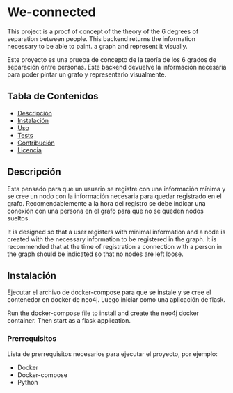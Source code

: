 # We-connected

This project is a proof of concept of the theory of the 6 degrees of separation between people. This backend returns the information necessary to be able to paint.
a graph and represent it visually.

Este proyecto es una prueba de concepto de la teoría de los 6 grados de separación entre personas. Este backend devuelve la información necesaria para poder pintar
un grafo y representarlo visualmente.

## Tabla de Contenidos

-   [Descripción](#descripción)
-   [Instalación](#instalación)
-   [Uso](#uso)
-   [Tests](#tests)
-   [Contribución](#contribución)
-   [Licencia](#licencia)

## Descripción

Esta pensado para que un usuario se registre con una información mínima y se cree un nodo con la información necesaria para quedar registrado en el grafo.
Recomendablemente a la hora del registro se debe indicar una conexión con una persona en el grafo para que no se queden nodos sueltos.

It is designed so that a user registers with minimal information and a node is created with the necessary information to be registered in the graph.
It is recommended that at the time of registration a connection with a person in the graph should be indicated so that no nodes are left loose.

## Instalación

Ejecutar el archivo de docker-compose para que se instale y se cree el contenedor en docker de neo4j. Luego iniciar como una aplicación de flask.

Run the docker-compose file to install and create the neo4j docker container. Then start as a flask application.

### Prerrequisitos

Lista de prerrequisitos necesarios para ejecutar el proyecto, por ejemplo:

-   Docker
-   Docker-compose
-   Python
